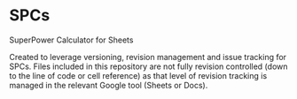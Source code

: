# SPCs
SuperPower Calculator for Sheets

Created to leverage versioning, revision management and issue tracking for SPCs.
Files included in this repository are not fully revision controlled (down to the line of code or cell reference) as that level of revision tracking is managed in the relevant Google tool (Sheets or Docs).

